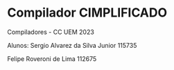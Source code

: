# Compilador CIMPLIFICADO
Compiladores - CC UEM 2023

Alunos:
Sergio Alvarez da Silva Junior  115735

Felipe Roveroni de Lima         112675